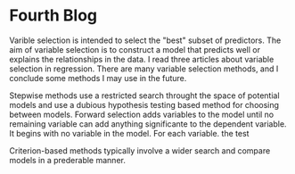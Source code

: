 # Fourth Blog

Varible selection is intended to select the "best" subset of predictors. The aim of variable selection is to construct a model that predicts well or explains the relationships in the data. I read three articles about variable selection in regression. There are many variable selection methods, and I conclude some methods I may use in the future.

Stepwise methods use a restricted search throught the space of potential models and use a dubious hypothesis testing based method for choosing between models. Forward selection adds variables to the model until no remaining variable can add anything significante to the dependent variable. It begins with no variable in the model. For each variable. the test 

Criterion-based methods typically involve a wider search and compare models in a prederable manner.
